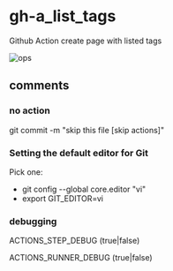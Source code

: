 # gh-a_list_tags

Github Action create page with listed tags

![ops](https://img.shields.io/badge/Status-under_construction-red)

## comments

### no action

git commit -m "skip this file [skip actions]"

### Setting the default editor for Git

Pick one:

- git config --global core.editor "vi"
- export GIT_EDITOR=vi

### debugging

ACTIONS_STEP_DEBUG (true|false)

ACTIONS_RUNNER_DEBUG (true|false)
